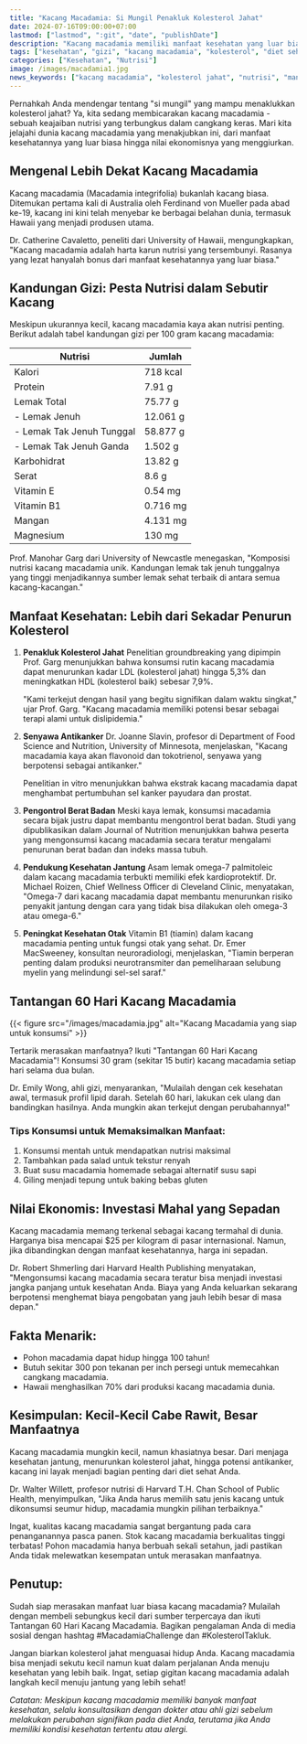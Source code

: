 ```yaml
---
title: "Kacang Macadamia: Si Mungil Penakluk Kolesterol Jahat"
date: 2024-07-16T09:00:00+07:00
lastmod: ["lastmod", ":git", "date", "publishDate"]
description: "Kacang macadamia memiliki manfaat kesehatan yang luar biasa, dari menurunkan kolesterol jahat hingga mendukung kesehatan jantung. Temukan lebih lanjut di artikel ini."
tags: ["kesehatan", "gizi", "kacang macadamia", "kolesterol", "diet sehat"]
categories: ["Kesehatan", "Nutrisi"]
image: /images/macadamia1.jpg
news_keywords: ["kacang macadamia", "kolesterol jahat", "nutrisi", "manfaat kesehatan", "omega-7"]
---
```


Pernahkah Anda mendengar tentang "si mungil" yang mampu menaklukkan kolesterol jahat? Ya, kita sedang membicarakan kacang macadamia - sebuah keajaiban nutrisi yang terbungkus dalam cangkang keras. Mari kita jelajahi dunia kacang macadamia yang menakjubkan ini, dari manfaat kesehatannya yang luar biasa hingga nilai ekonomisnya yang menggiurkan.

## Mengenal Lebih Dekat Kacang Macadamia

Kacang macadamia (Macadamia integrifolia) bukanlah kacang biasa. Ditemukan pertama kali di Australia oleh Ferdinand von Mueller pada abad ke-19, kacang ini kini telah menyebar ke berbagai belahan dunia, termasuk Hawaii yang menjadi produsen utama.

Dr. Catherine Cavaletto, peneliti dari University of Hawaii, mengungkapkan, "Kacang macadamia adalah harta karun nutrisi yang tersembunyi. Rasanya yang lezat hanyalah bonus dari manfaat kesehatannya yang luar biasa."

## Kandungan Gizi: Pesta Nutrisi dalam Sebutir Kacang

Meskipun ukurannya kecil, kacang macadamia kaya akan nutrisi penting. Berikut adalah tabel kandungan gizi per 100 gram kacang macadamia:

| Nutrisi | Jumlah |
|---------|--------|
| Kalori | 718 kcal |
| Protein | 7.91 g |
| Lemak Total | 75.77 g |
| - Lemak Jenuh | 12.061 g |
| - Lemak Tak Jenuh Tunggal | 58.877 g |
| - Lemak Tak Jenuh Ganda | 1.502 g |
| Karbohidrat | 13.82 g |
| Serat | 8.6 g |
| Vitamin E | 0.54 mg |
| Vitamin B1 | 0.716 mg |
| Mangan | 4.131 mg |
| Magnesium | 130 mg |

Prof. Manohar Garg dari University of Newcastle menegaskan, "Komposisi nutrisi kacang macadamia unik. Kandungan lemak tak jenuh tunggalnya yang tinggi menjadikannya sumber lemak sehat terbaik di antara semua kacang-kacangan."

## Manfaat Kesehatan: Lebih dari Sekadar Penurun Kolesterol

1. **Penakluk Kolesterol Jahat**
   Penelitian groundbreaking yang dipimpin Prof. Garg menunjukkan bahwa konsumsi rutin kacang macadamia dapat menurunkan kadar LDL (kolesterol jahat) hingga 5,3% dan meningkatkan HDL (kolesterol baik) sebesar 7,9%. 

   "Kami terkejut dengan hasil yang begitu signifikan dalam waktu singkat," ujar Prof. Garg. "Kacang macadamia memiliki potensi besar sebagai terapi alami untuk dislipidemia."

2. **Senyawa Antikanker**
   Dr. Joanne Slavin, profesor di Department of Food Science and Nutrition, University of Minnesota, menjelaskan, "Kacang macadamia kaya akan flavonoid dan tokotrienol, senyawa yang berpotensi sebagai antikanker."

   Penelitian in vitro menunjukkan bahwa ekstrak kacang macadamia dapat menghambat pertumbuhan sel kanker payudara dan prostat.

3. **Pengontrol Berat Badan**
   Meski kaya lemak, konsumsi macadamia secara bijak justru dapat membantu mengontrol berat badan. Studi yang dipublikasikan dalam Journal of Nutrition menunjukkan bahwa peserta yang mengonsumsi kacang macadamia secara teratur mengalami penurunan berat badan dan indeks massa tubuh.

4. **Pendukung Kesehatan Jantung**
   Asam lemak omega-7 palmitoleic dalam kacang macadamia terbukti memiliki efek kardioprotektif. Dr. Michael Roizen, Chief Wellness Officer di Cleveland Clinic, menyatakan, "Omega-7 dari kacang macadamia dapat membantu menurunkan risiko penyakit jantung dengan cara yang tidak bisa dilakukan oleh omega-3 atau omega-6."

5. **Peningkat Kesehatan Otak**
   Vitamin B1 (tiamin) dalam kacang macadamia penting untuk fungsi otak yang sehat. Dr. Emer MacSweeney, konsultan neuroradiologi, menjelaskan, "Tiamin berperan penting dalam produksi neurotransmiter dan pemeliharaan selubung myelin yang melindungi sel-sel saraf."

## Tantangan 60 Hari Kacang Macadamia
{{< figure src="/images/macadamia.jpg" alt="Kacang Macadamia yang siap untuk konsumsi" >}}

Tertarik merasakan manfaatnya? Ikuti "Tantangan 60 Hari Kacang Macadamia"! Konsumsi 30 gram (sekitar 15 butir) kacang macadamia setiap hari selama dua bulan. 

Dr. Emily Wong, ahli gizi, menyarankan, "Mulailah dengan cek kesehatan awal, termasuk profil lipid darah. Setelah 60 hari, lakukan cek ulang dan bandingkan hasilnya. Anda mungkin akan terkejut dengan perubahannya!"

### Tips Konsumsi untuk Memaksimalkan Manfaat:
1. Konsumsi mentah untuk mendapatkan nutrisi maksimal
2. Tambahkan pada salad untuk tekstur renyah
3. Buat susu macadamia homemade sebagai alternatif susu sapi
4. Giling menjadi tepung untuk baking bebas gluten

## Nilai Ekonomis: Investasi Mahal yang Sepadan

Kacang macadamia memang terkenal sebagai kacang termahal di dunia. Harganya bisa mencapai $25 per kilogram di pasar internasional. Namun, jika dibandingkan dengan manfaat kesehatannya, harga ini sepadan.

Dr. Robert Shmerling dari Harvard Health Publishing menyatakan, "Mengonsumsi kacang macadamia secara teratur bisa menjadi investasi jangka panjang untuk kesehatan Anda. Biaya yang Anda keluarkan sekarang berpotensi menghemat biaya pengobatan yang jauh lebih besar di masa depan."

## Fakta Menarik:
- Pohon macadamia dapat hidup hingga 100 tahun!
- Butuh sekitar 300 pon tekanan per inch persegi untuk memecahkan cangkang macadamia.
- Hawaii menghasilkan 70% dari produksi kacang macadamia dunia.

## Kesimpulan: Kecil-Kecil Cabe Rawit, Besar Manfaatnya

Kacang macadamia mungkin kecil, namun khasiatnya besar. Dari menjaga kesehatan jantung, menurunkan kolesterol jahat, hingga potensi antikanker, kacang ini layak menjadi bagian penting dari diet sehat Anda.

Dr. Walter Willett, profesor nutrisi di Harvard T.H. Chan School of Public Health, menyimpulkan, "Jika Anda harus memilih satu jenis kacang untuk dikonsumsi seumur hidup, macadamia mungkin pilihan terbaiknya."

Ingat, kualitas kacang macadamia sangat bergantung pada cara penanganannya pasca panen. Stok kacang macadamia berkualitas tinggi terbatas! Pohon macadamia hanya berbuah sekali setahun, jadi pastikan Anda tidak melewatkan kesempatan untuk merasakan manfaatnya.

## Penutup:
Sudah siap merasakan manfaat luar biasa kacang macadamia? Mulailah dengan membeli sebungkus kecil dari sumber terpercaya dan ikuti Tantangan 60 Hari Kacang Macadamia. Bagikan pengalaman Anda di media sosial dengan hashtag #MacadamiaChallenge dan #KolesterolTakluk. 

Jangan biarkan kolesterol jahat menguasai hidup Anda. Kacang macadamia bisa menjadi sekutu kecil namun kuat dalam perjalanan Anda menuju kesehatan yang lebih baik. Ingat, setiap gigitan kacang macadamia adalah langkah kecil menuju jantung yang lebih sehat!

*Catatan: Meskipun kacang macadamia memiliki banyak manfaat kesehatan, selalu konsultasikan dengan dokter atau ahli gizi sebelum melakukan perubahan signifikan pada diet Anda, terutama jika Anda memiliki kondisi kesehatan tertentu atau alergi.*
